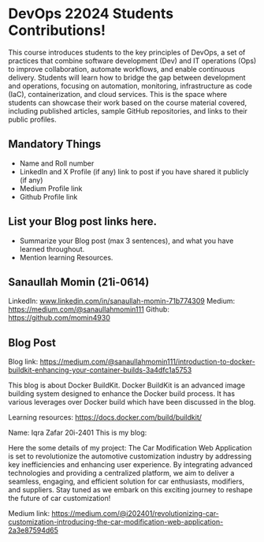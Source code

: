 # DevOps 22024 Students Contributions! 

This course introduces students to the key principles of DevOps, a set of practices that combine software development (Dev) and IT operations (Ops) to improve collaboration, automate workflows, and enable continuous delivery. Students will learn how to bridge the gap between development and operations, focusing on automation, monitoring, infrastructure as code (IaC), containerization, and cloud services. This is the space where students can showcase their work based on the course material covered, including published articles, sample GitHub repositories, and links to their public profiles.

## Mandatory Things
- Name and Roll number
- LinkedIn and X Profile (if any) link to post if you have shared it publicly (if any)
- Medium Profile link
- Github Profile link

## List your Blog post links here.
- Summarize your Blog post (max 3 sentences), and what you have learned throughout.
- Mention learning Resources. 

## Sanaullah Momin (21i-0614)

LinkedIn: www.linkedin.com/in/sanaullah-momin-71b774309
Medium: https://medium.com/@sanaullahmomin111
Github: https://github.com/momin4930

## Blog Post
Blog link: https://medium.com/@sanaullahmomin111/introduction-to-docker-buildkit-enhancing-your-container-builds-3a4dfc1a5753

This blog is about Docker BuildKit. Docker BuildKit is an advanced image building system designed to enhance the Docker build process. It has various leverages over Docker build which have been discussed in the blog.

Learning resources: https://docs.docker.com/build/buildkit/



Name: Iqra Zafar
20i-2401
This is my blog:

Here the some details of my project:
The Car Modification Web Application is set to revolutionize the automotive customization industry by addressing key inefficiencies and enhancing user experience. By integrating advanced technologies and providing a centralized platform, we aim to deliver a seamless, engaging, and efficient solution for car enthusiasts, modifiers, and suppliers. Stay tuned as we embark on this exciting journey to reshape the future of car customization!

Medium link:
https://medium.com/@i202401/revolutionizing-car-customization-introducing-the-car-modification-web-application-2a3e87594d65





